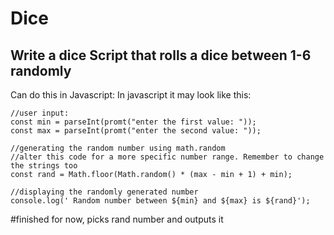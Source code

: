 # Dice 

## Write a dice Script that rolls a dice between 1-6 randomly

Can do this in Javascript: In javascript it may look like this:

    //user input:
    const min = parseInt(promt("enter the first value: "));
    const max = parseInt(promt("enter the second value: "));
    
    //generating the random number using math.random 
    //alter this code for a more specific number range. Remember to change the strings too
    const rand = Math.floor(Math.random() * (max - min + 1) + min);
    
    //displaying the randomly generated number
    console.log(' Random number between ${min} and ${max} is ${rand}');
  
  
  #finished for now, picks rand number and outputs it


